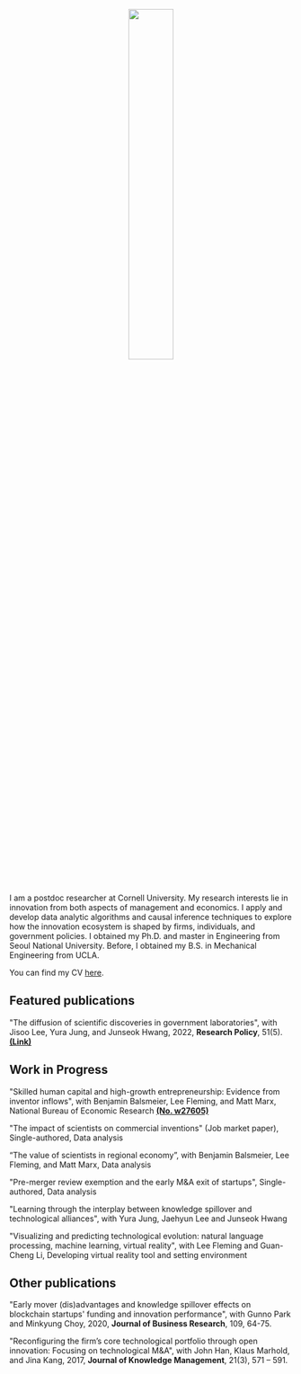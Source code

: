 <p align="center"><img src = "https://user-images.githubusercontent.com/56745112/164953813-36d54caa-e21e-4e60-aeb7-87d505d55662.jpg" width="40%" height="40%"></p> 

I am a postdoc researcher at Cornell University. My research interests lie in innovation from both aspects of management and economics. I apply and develop data analytic algorithms and causal inference techniques to explore how the innovation ecosystem is shaped by firms, individuals, and government policies. I obtained my Ph.D. and master in Engineering from Seoul National University. Before, I obtained my B.S. in Mechanical Engineering from UCLA.

You can find my CV [here](https://www.dropbox.com/s/1epwsyx6gmd2tnm/CV_SRShin.pdf?dl=0).



## **Featured publications**
"The diffusion of scientific discoveries in government laboratories", with Jisoo Lee, Yura Jung, and Junseok Hwang, 2022, **Research Policy**, 51(5). [**(Link)**](https://doi.org/10.1016/j.respol.2022.104496)



## **Work in Progress**
"Skilled human capital and high-growth entrepreneurship: Evidence from inventor inflows", with Benjamin Balsmeier, Lee Fleming, and Matt Marx, National Bureau of Economic Research [**(No. w27605)**](https://www.nber.org/papers/w27605)

"The impact of scientists on commercial inventions" (Job market paper), Single-authored, Data analysis

“The value of scientists in regional economy”, with Benjamin Balsmeier, Lee Fleming, and Matt Marx, Data analysis

"Pre-merger review exemption and the early M&A exit of startups", Single-authored, Data analysis

"Learning through the interplay between knowledge spillover and technological alliances", with Yura Jung, Jaehyun Lee and Junseok Hwang

"Visualizing and predicting technological evolution: natural language processing, machine learning, virtual reality", with Lee Fleming and Guan-Cheng Li, Developing virtual reality tool and setting environment



## **Other publications**
"Early mover (dis)advantages and knowledge spillover effects on blockchain startups' funding and innovation performance", with Gunno Park and Minkyung Choy, 2020, **Journal of Business Research**, 109, 64-75.

"Reconfiguring the firm’s core technological portfolio through open innovation: Focusing on technological M&A", with John Han, Klaus Marhold, and Jina Kang, 2017, **Journal of Knowledge Management**, 21(3), 571 – 591.
